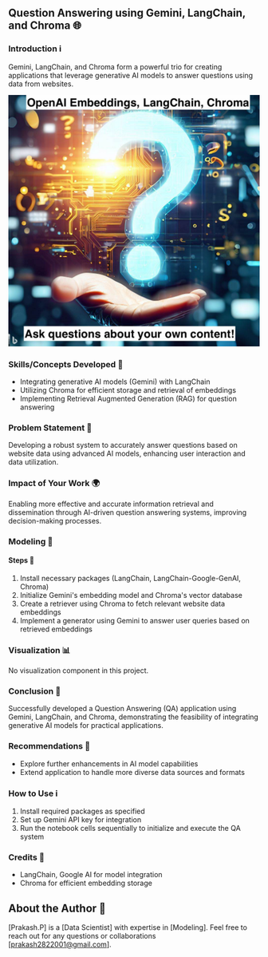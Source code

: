 ## Question Answering using Gemini, LangChain, and Chroma 🌐

### Introduction ℹ️
Gemini, LangChain, and Chroma form a powerful trio for creating applications that leverage generative AI models to answer questions using data from websites.


![Gemini, LangChain](https://github.com/Prakashpsk/Question-Answering-using-Gemini-LangChain-and-Chroma/blob/main/qustion%20answer%20git%20hub.jpg)

### Skills/Concepts Developed 🚀
- Integrating generative AI models (Gemini) with LangChain
- Utilizing Chroma for efficient storage and retrieval of embeddings
- Implementing Retrieval Augmented Generation (RAG) for question answering

### Problem Statement 🎯
Developing a robust system to accurately answer questions based on website data using advanced AI models, enhancing user interaction and data utilization.

### Impact of Your Work 🌍
Enabling more effective and accurate information retrieval and dissemination through AI-driven question answering systems, improving decision-making processes.

### Modeling 🧠
#### Steps 📝
1. Install necessary packages (LangChain, LangChain-Google-GenAI, Chroma)
2. Initialize Gemini's embedding model and Chroma's vector database
3. Create a retriever using Chroma to fetch relevant website data embeddings
4. Implement a generator using Gemini to answer user queries based on retrieved embeddings

### Visualization 📊
No visualization component in this project.

### Conclusion 🎉
Successfully developed a Question Answering (QA) application using Gemini, LangChain, and Chroma, demonstrating the feasibility of integrating generative AI models for practical applications.

### Recommendations 📌
- Explore further enhancements in AI model capabilities
- Extend application to handle more diverse data sources and formats

### How to Use ℹ️
1. Install required packages as specified
2. Set up Gemini API key for integration
3. Run the notebook cells sequentially to initialize and execute the QA system

### Credits 🙏
- LangChain, Google AI for model integration
- Chroma for efficient embedding storage

## About the Author 📝
[Prakash.P] is a [Data Scientist] with expertise in [Modeling]. Feel free to reach out for any questions or collaborations [prakash2822001@gmail.com].
